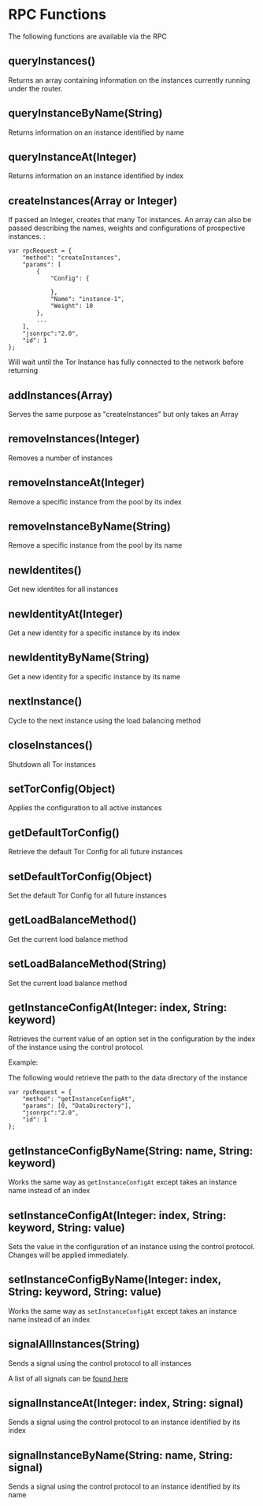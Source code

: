 # RPC Functions

The following functions are available via the RPC

## queryInstances()

Returns an array containing information on the instances currently running under the router.

## queryInstanceByName(String)

Returns information on an instance identified by name

## queryInstanceAt(Integer)

Returns information on an instance identified by index

## createInstances(Array or Integer)

If passed an Integer, creates that many Tor instances. An array can also be passed describing the names, weights and configurations of prospective instances. :

```
var rpcRequest = {
	"method": "createInstances",
	"params": [
		{
			"Config": {

			},
			"Name": "instance-1",
			"Weight": 10
		},
		...
	], 
	"jsonrpc":"2.0", 
	"id": 1
};
```

Will wait until the Tor Instance has fully connected to the network before returning

## addInstances(Array)

Serves the same purpose as "createInstances" but only takes an Array

## removeInstances(Integer)

Removes a number of instances

## removeInstanceAt(Integer)

Remove a specific instance from the pool by its index

## removeInstanceByName(String)

Remove a specific instance from the pool by its name

## newIdentites()

Get new identites for all instances

## newIdentityAt(Integer)

Get a new identity for a specific instance by its index

## newIdentityByName(String)

Get a new identity for a specific instance by its name

## nextInstance()

Cycle to the next instance using the load balancing method

## closeInstances()

Shutdown all Tor instances

## setTorConfig(Object)

Applies the configuration to all active instances

## getDefaultTorConfig() 

Retrieve the default Tor Config for all future instances

## setDefaultTorConfig(Object)

Set the default Tor Config for all future instances

## getLoadBalanceMethod()

Get the current load balance method

## setLoadBalanceMethod(String)

Set the current load balance method

## getInstanceConfigAt(Integer: index, String: keyword)

Retrieves the current value of an option set in the configuration by the index of the instance using the control protocol. 

Example:

The following would retrieve the path to the data directory of the instance

```
var rpcRequest = {
	"method": "getInstanceConfigAt",
	"params": [0, "DataDirectory"], 
	"jsonrpc":"2.0", 
	"id": 1
};
```

## getInstanceConfigByName(String: name, String: keyword)

Works the same way as `getInstanceConfigAt` except takes an instance name instead of an index

## setInstanceConfigAt(Integer: index, String: keyword, String: value)

Sets the value in the configuration of an instance using the control protocol. Changes will be applied immediately.

## setInstanceConfigByName(Integer: index, String: keyword, String: value)

Works the same way as `setInstanceConfigAt` except takes an instance name instead of an index

## signalAllInstances(String)

Sends a signal using the control protocol to all instances

A list of all signals can be [found here](https://gitweb.torproject.org/torspec.git/tree/control-spec.txt)

## signalInstanceAt(Integer: index, String: signal)

Sends a signal using the control protocol to an instance identified by its index

## signalInstanceByName(String: name, String: signal)

Sends a signal using the control protocol to an instance identified by its name